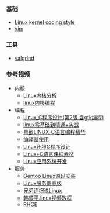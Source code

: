 ### 基础
- [Linux kernel coding style](https://github.com/IammyselfYBX/NCEPU_CS_course/blob/master/7.%E5%A4%A7%E5%9B%9B%E4%B8%8A/1.Linux%E4%BD%93%E7%B3%BB%E5%8F%8A%E7%BC%96%E7%A8%8B/Linux%20kernel%20coding%20style.md)
- [vim](https://github.com/IammyselfYBX/NCEPU_CS_course/blob/master/7.%E5%A4%A7%E5%9B%9B%E4%B8%8A/1.Linux%E4%BD%93%E7%B3%BB%E5%8F%8A%E7%BC%96%E7%A8%8B/vim.md)

### 工具
- [valgrind](http://valgrind.org/docs/manual/valgrind_manual.pdf)


### 参考视频
- 内核
  - [Linux内核分析](https://www.bilibili.com/video/av51104379)
  - [linux内核编程](https://www.bilibili.com/video/av70059199)
- 编程
  - [Linux_C程序设计(第2版 含gtk编程)](https://www.bilibili.com/video/av62775387)
  - [linux零基础到精通+实战](https://www.bilibili.com/video/av67904386)
  - [粤嵌LINUX-C语言编程精华](https://www.bilibili.com/video/av69839162)
  - [编译器使用](https://www.bilibili.com/video/av46358726)
  - [Linux环境C程序设计](https://www.bilibili.com/video/av47995682)
  - [Linux+C语言课程素材](https://www.bilibili.com/video/av69981906)
  - [Linux应用系统开发](https://www.bilibili.com/video/av69934552)
- 服务
  - [Gentoo Linux源码安装](https://www.bilibili.com/video/av67175256)
  - [Linux服务器高级](https://www.bilibili.com/video/av46245709)
  - [兄弟连细说Linux](https://www.bilibili.com/video/av49466573)
  - [韩顺平.linux视频教程](https://www.bilibili.com/video/av49468836)
  - [RHCE](https://www.bilibili.com/video/av49490380)
